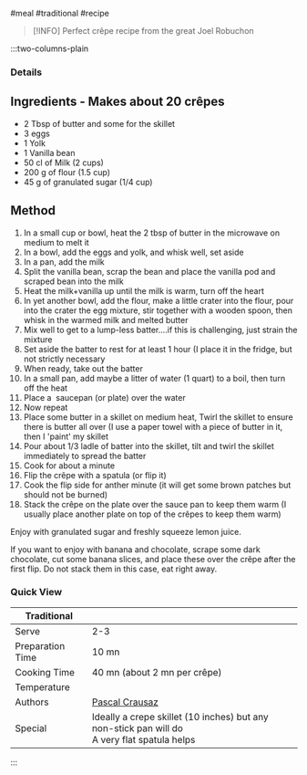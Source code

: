 #meal #traditional #recipe

> [!INFO]
> Perfect crêpe recipe from the great Joel Robuchon

:::two-columns-plain

### Details
## Ingredients - Makes about 20 crêpes

- 2 Tbsp of butter and some for the skillet
- 3 eggs 
- 1 Yolk
- 1 Vanilla bean
- 50 cl of Milk (2 cups)
- 200 g of flour (1.5 cup)
- 45 g of granulated sugar (1/4 cup)


## Method

1. In a small cup or bowl, heat the 2 tbsp of butter in the microwave on medium to melt it
2. In a bowl, add the eggs and yolk, and whisk well, set aside
3. In a pan, add the milk
4. Split the vanilla bean, scrap the bean and place the vanilla pod and scraped bean into the milk
5. Heat the milk+vanilla up until the milk is warm, turn off the heart
6. In yet another bowl, add the flour, make a little crater into the flour, pour into the crater the egg mixture, stir together with a wooden spoon, then whisk in the warmed milk and melted butter
7. Mix well to get to a lump-less batter....if this is challenging, just strain the mixture
8. Set aside the batter to rest for at least 1 hour (I place it in the fridge, but not strictly necessary
9. When ready, take out the batter
10. In a small pan, add maybe a litter of water (1 quart) to a boil, then turn off the heat
11. Place a  saucepan (or plate) over the water
12. Now repeat
  1. Place some butter in a skillet on medium heat, Twirl the skillet to ensure there is butter all over (I use a paper towel with a piece of butter in it, then I 'paint' my skillet
  2. Pour about 1/3 ladle of batter into the skillet, tilt and twirl the skillet immediately to spread the batter
  3. Cook for about a minute
  4. Flip the crêpe with a spatula (or flip it)
  5. Cook the flip side for anther minute (it will get some brown patches but should not be burned)
  6. Stack the crêpe on the plate over the sauce pan to keep them warm (I usually place another plate on top of the crêpes to keep them warm)

  

Enjoy with granulated sugar and freshly squeeze lemon juice.

If you want to enjoy with banana and chocolate, scrape some dark chocolate, cut some banana slices, and place these over the crêpe after the first flip. Do not stack them in this case, eat right away.



### Quick View
| Traditional      |                                                |
| ---------------- | ---------------------------------------------- |
| Serve            | 2-3                                            |
| Preparation Time | 10 mn                                          |
| Cooking Time     | 40 mn (about 2 mn per crêpe)                   |
| Temperature      |                                                |
| Authors          | [Pascal Crausaz](mailto:pascal@askpascal.com)  |
| Special          | Ideally a crepe skillet (10 inches) but any non-stick pan will do  <br>A very flat spatula helps |

:::

